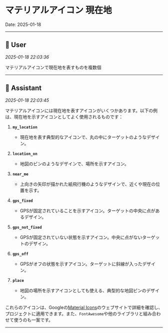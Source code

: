 # マテリアルアイコン 現在地

Date: 2025-01-18

---

## 👤 User
*2025-01-18 22:03:36*

マテリアルアイコンで現在地を表すものを複数個

---

## 🤖 Assistant
*2025-01-18 22:03:45*

マテリアルアイコンには現在地を表すアイコンがいくつかあります。以下の例は、現在地を示すアイコンとしてよく使用されるものです：

1. **`my_location`**
   - 現在地を表す典型的なアイコンで、丸の中にターゲットのようなデザイン。

2. **`location_on`**
   - 地図のピンのようなデザインで、場所を示すアイコン。

3. **`near_me`**
   - 上向きの矢印が描かれた紙飛行機のようなデザインで、近くや現在の位置を示す。

4. **`gps_fixed`**
   - GPSが固定されていることを示すアイコン。ターゲットの中央に点があるデザイン。

5. **`gps_not_fixed`**
   - GPSが固定されていない状態を示すアイコン。中央に点がないターゲットのデザイン。

6. **`gps_off`**
   - GPSがオフの状態を示すアイコン。ターゲットに斜線が入ったデザイン。

7. **`place`**
   - 地図の場所を示すアイコンとしても使える、典型的な地図ピンのデザイン。

これらのアイコンは、Googleの[Material Icons](https://fonts.google.com/icons)のウェブサイトで詳細を確認し、プロジェクトに適用できます。また、`FontAwesome`や他のライブラリと組み合わせて使うのも一案です。

---
